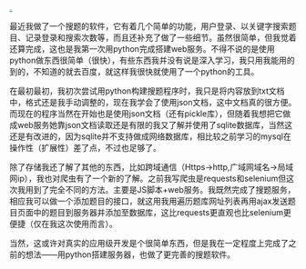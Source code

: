 

<img src="https://cdn.jsdelivr.net/gh/xx025/cloudimg/img/20210630121231.png" style="zoom:33%;" />

​		最近我做了一个搜题的软件，它有着几个简单的功能，用户登录、以关键字搜索题目、记录登录和搜索次数等，而且还补充了做了一些细节。虽然很简单，但我觉着还算完成，这也是我第一次用python完成搭建web服务。不得不说的是使用python做东西很简单（很快），有些东西我并没有说是深入学习，我只用我能用的到的，不知道的就去百度，就这样我很快就使用了一个python的工具。

​		在最初最初，我初次尝试用python构建搜题程序时，我只是将内容放到txt文档中，格式还是我手动调整的，现在我学会了使用json文档，这中文档真的很方便。而现在的程序当然在开始也是使用json文档（还有pickle库），但随着我想把它做成web服务她靠json文档读取还是有限的我又了解并使用了sqlite数据库，当然这还是有改进的，因为sqlite并不支持做成网络数据库，相比较之前学习的mysql在操作性（扩展性）差了点，不过也足够了。

​		除了存储我还了解了其他的东西，比如跨域通信（Https→http,广域网域名→局域网ip），我也对爬虫有了一个新的了解。之前我写爬虫是requests和selenium但这次我用到了完全不同的方法。主要是JS脚本+web服务。我既然完成了搜题服务，相应我可以做一个添加题目的接口，就这用我用遍历题库网址列表再用ajax发送题目页面中的题目到服务器并添加至数据库，这比requests更直观也比selenium更便捷（仅在我这次使用而言）。

​		当然，这或许对真实的应用级开发是个很简单东西，但是我在一定程度上完成了之前的想法——用python搭建服务器，也做了更完善的搜题软件。

​		